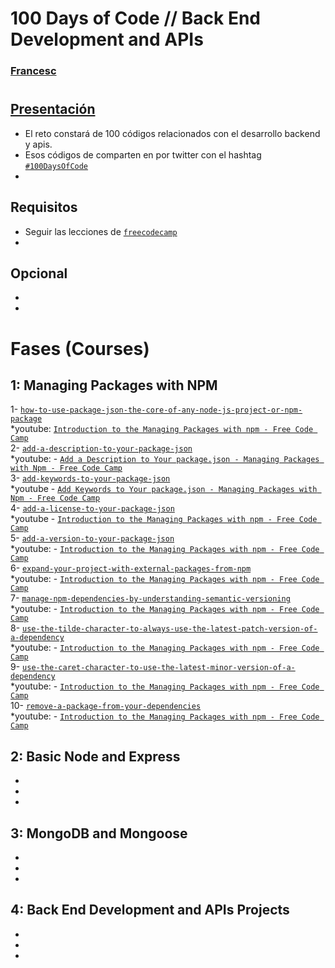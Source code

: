 # 100 Days of Code // Back End Development and APIs 
### [Francesc](https://github.com/FrancescAdPe)
#
## [Presentación](https://www.freecodecamp.org/learn/back-end-development-and-apis/)

- El reto constará de 100 códigos relacionados con el desarrollo backend y apis. 
- Esos códigos de comparten en por twitter con el hashtag [`#100DaysOfCode`](#100DaysOfCode)
- 

## Requisitos
- Seguir las lecciones de [`freecodecamp`](https://www.freecodecamp.org/learn/back-end-development-and-apis/)
-

## Opcional
- 
- 

# Fases (Courses)

## 1: Managing Packages with NPM
1- [`how-to-use-package-json-the-core-of-any-node-js-project-or-npm-package`](https://www.freecodecamp.org/learn/back-end-development-and-apis/managing-packages-with-npm/how-to-use-package-json-the-core-of-any-node-js-project-or-npm-package)  
        *youtube:
            [`Introduction to the Managing Packages with npm - Free Code Camp`](https://www.youtube.com/watch?v=LJqHGn2sOYQ&t=867s)  
2- [`add-a-description-to-your-package-json`](https://www.freecodecamp.org/learn/back-end-development-and-apis/managing-packages-with-npm/add-a-description-to-your-package-json)  
        *youtube:
            - [`Add a Description to Your package.json - Managing Packages with Npm - Free Code Camp`](https://www.youtube.com/watch?v=VKC0Har9Xwo&list=PL3vpzVxKa3PgP4ATc1xKzVMAVuftZ64-e&index=3)  
3- [`add-keywords-to-your-package-json`](https://www.freecodecamp.org/learn/back-end-development-and-apis/managing-packages-with-npm/add-keywords-to-your-package-json)  
        *youtube
            - [`Add Keywords to Your package.json - Managing Packages with Npm - Free Code Camp`](https://www.youtube.com/watch?v=LSzVQz28UnE&list=PL3vpzVxKa3PgP4ATc1xKzVMAVuftZ64-e&index=4)  
4- [`add-a-license-to-your-package-json`](https://www.youtube.com/watch?v=fl_aMw1aw7k&list=PL3vpzVxKa3PgP4ATc1xKzVMAVuftZ64-e&index=4)  
        *youtube
            - [`Introduction to the Managing Packages with npm - Free Code Camp`](https://www.youtube.com/watch?v=LJqHGn2sOYQ&t=867s)  
5- [`add-a-version-to-your-package-json`](https://www.freecodecamp.org/learn/back-end-development-and-apis/managing-packages-with-npm/add-a-version-to-your-package-json)  
        *youtube:
            - [`Introduction to the Managing Packages with npm - Free Code Camp`](https://www.youtube.com/watch?v=LJqHGn2sOYQ&t=867s)  
6- [`expand-your-project-with-external-packages-from-npm`](https://www.freecodecamp.org/learn/back-end-development-and-apis/managing-packages-with-npm/expand-your-project-with-external-packages-from-npm)  
        *youtube:
            - [`Introduction to the Managing Packages with npm - Free Code Camp`](https://www.youtube.com/watch?v=LJqHGn2sOYQ&t=867s)  
7- [`manage-npm-dependencies-by-understanding-semantic-versioning`](https://www.freecodecamp.org/learn/back-end-development-and-apis/managing-packages-with-npm/manage-npm-dependencies-by-understanding-semantic-versioning)  
        *youtube:
            - [`Introduction to the Managing Packages with npm - Free Code Camp`](https://www.youtube.com/watch?v=LJqHGn2sOYQ&t=867s)  
8- [`use-the-tilde-character-to-always-use-the-latest-patch-version-of-a-dependency`](https://www.freecodecamp.org/learn/back-end-development-and-apis/managing-packages-with-npm/use-the-tilde-character-to-always-use-the-latest-patch-version-of-a-dependency)  
        *youtube:
            - [`Introduction to the Managing Packages with npm - Free Code Camp`](https://www.youtube.com/watch?v=LJqHGn2sOYQ&t=867s)  
9- [`use-the-caret-character-to-use-the-latest-minor-version-of-a-dependency`](https://www.freecodecamp.org/learn/back-end-development-and-apis/managing-packages-with-npm/use-the-caret-character-to-use-the-latest-minor-version-of-a-dependency)  
        *youtube:
            - [`Introduction to the Managing Packages with npm - Free Code Camp`](https://www.youtube.com/watch?v=LJqHGn2sOYQ&t=867s)  
10- [`remove-a-package-from-your-dependencies`](https://www.freecodecamp.org/learn/back-end-development-and-apis/managing-packages-with-npm/remove-a-package-from-your-dependencies)  
        *youtube:
            - [`Introduction to the Managing Packages with npm - Free Code Camp`](https://www.youtube.com/watch?v=LJqHGn2sOYQ&t=867s)  

## 2: Basic Node and Express
- 
- 
-

## 3: MongoDB and Mongoose
- 
-
-

## 4: Back End Development and APIs Projects
- 
- 
- 



